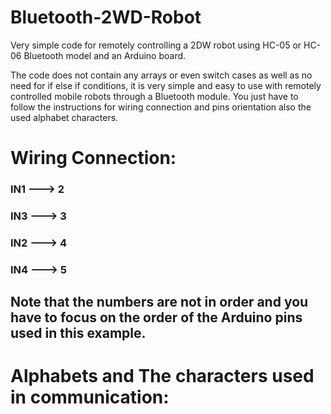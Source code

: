 # Bluetooth-2WD-Robot
Very simple code for remotely controlling a 2DW robot using HC-05 or HC-06 Bluetooth model and an Arduino board.


The code does not contain any arrays or even switch cases as well as no need for if else if conditions, it is very simple and easy to use with remotely controlled mobile robots through a Bluetooth module. You just have to follow the instructions for wiring connection and pins orientation also the used alphabet characters.

# Wiring Connection:

### IN1  ---> 2
### IN3  ---> 3
### IN2  ---> 4
### IN4  ---> 5

## Note that the numbers are not in order and you have to focus on the order of the Arduino pins used in this example.

# Alphabets and The characters used in communication:



